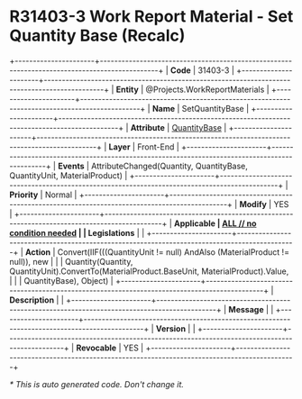 ﻿---
erp.type: front-end-business-rule
erp.entity: Projects.WorkReportMaterials
---

# R31403-3 Work Report Material - Set Quantity Base (Recalc)
+----------------------+----------------------------------------------------------------------------------------------+
| **Code**             | 31403-3                                                                                      |
+----------------------+----------------------------------------------------------------------------------------------+
| **Entity**           | @Projects.WorkReportMaterials                                                                |
+----------------------+----------------------------------------------------------------------------------------------+
| **Name**             | SetQuantityBase                                                                              |
+----------------------+----------------------------------------------------------------------------------------------+
| **Attribute**        | [QuantityBase](../entities/Projects.WorkReportMaterials.md#quantitybase)                     |
+----------------------+----------------------------------------------------------------------------------------------+
| **Layer**            | Front-End                                                                                    |
+----------------------+----------------------------------------------------------------------------------------------+
| **Events**           | AttributeChanged(Quantity, QuantityBase, QuantityUnit, MaterialProduct)                      |
+----------------------+----------------------------------------------------------------------------------------------+
| **Priority**         | Normal                                                                                       |
+----------------------+----------------------------------------------------------------------------------------------+
| **Modify**           | YES                                                                                          |
+----------------------+----------------------------------------------------------------------------------------------+
| **Applicable         | [ALL // no condition needed](xref:applicable-legislations)                                   |
| Legislations**       |                                                                                              |
+----------------------+----------------------------------------------------------------------------------------------+
| **Action**           | Convert(IIF(((QuantityUnit != null) AndAlso (MaterialProduct != null)), new                  |
|                      | Quantity(Quantity, QuantityUnit).ConvertTo(MaterialProduct.BaseUnit, MaterialProduct).Value, |
|                      |  QuantityBase), Object)                                                                      |
+----------------------+----------------------------------------------------------------------------------------------+
| **Description**      |                                                                                              |
+----------------------+----------------------------------------------------------------------------------------------+
| **Message**          |                                                                                              |
+----------------------+----------------------------------------------------------------------------------------------+
| **Version**          |                                                                                              |
+----------------------+----------------------------------------------------------------------------------------------+
| **Revocable**        | YES                                                                                          |
+----------------------+----------------------------------------------------------------------------------------------+

*\* This is auto generated code. Don't change it.*
